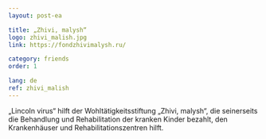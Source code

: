```yaml
---
layout: post-ea

title: „Zhivi, malysh“
logo: zhivi_malish.jpg
link: https://fondzhivimalysh.ru/

category: friends
order: 1

lang: de
ref: zhivi_malish
---
```


„Lincoln virus“ hilft der Wohltätigkeitsstiftung „Zhivi, malysh“, die seinerseits die Behandlung und Rehabilitation der kranken Kinder bezahlt, den Krankenhäuser und Rehabilitationszentren hilft.
